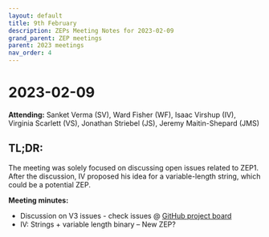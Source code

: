 ```yaml
---
layout: default
title: 9th February
description: ZEPs Meeting Notes for 2023-02-09
grand_parent: ZEP meetings
parent: 2023 meetings
nav_order: 4
---
```


# 2023-02-09

**Attending:** Sanket Verma (SV), Ward Fisher (WF), Isaac Virshup (IV), Virginia Scarlett (VS), Jonathan Striebel (JS), Jeremy Maitin-Shepard (JMS)

## TL;DR:

The meeting was solely focused on discussing open issues related to ZEP1. After the discussion, IV proposed his idea for a variable-length string, which could be a potential ZEP.

**Meeting minutes:**

- Discussion on V3 issues - check issues @ [GitHub project board](https://github.com/orgs/zarr-developers/projects/2)
- IV: Strings + variable length binary – New ZEP?

